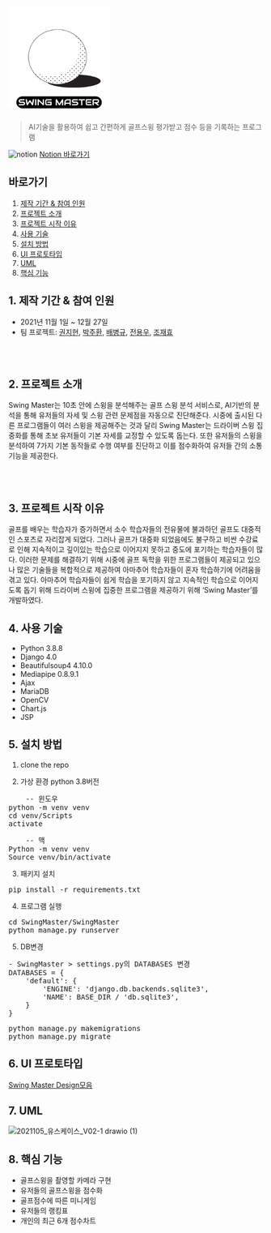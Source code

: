 # <img src="./SwingMaster/startpage/static/assets/img/logo1.png" alt="logo1" width="200px" height="200px">
> AI기술을 활용하여 쉽고 간편하게 골프스윙 평가받고 점수 등을 기록하는 프로그램
> 
<img src="https://t1.daumcdn.net/cfile/tistory/99058A425C35772D0A" alt="notion" width="20px" height="20px"> [Notion 바로가기](https://www.notion.so/Swing-Master-32d7d806556947e7b16510aecb629a32)

## 바로가기

1. [제작 기간 & 참여 인원](#1-제작-기간--참여-인원)
2. [프로젝트 소개](#2-프로젝트-소개)
3. [프로젝트 시작 이유](#3-프로젝트-시작-이유)
4. [사용 기술](#4-사용-기술)
5. [설치 방법](#5-설치-방법)
6. [UI 프로토타입](#6-ui-프로토타입)
7. [UML](#7-UML)
8. [핵심 기능](#8-핵심-기능)


## 1. 제작 기간 & 참여 인원

- 2021년 11월 1일 ~ 12월 27일
- 팀 프로젝트: [권지현](https://github.com/Journey322), [박주환](https://github.com/zuani), [배병규](https://github.com/bbkyoo), [전용우](https://github.com/Scooterr101), [조재효](https://github.com/chojaehyo)

<br/>
<br/>

## 2. 프로젝트 소개

Swing Master는 10초 안에 스윙을 분석해주는 골프 스윙 분석 서비스로, AI기반의 분석을 통해 유저들의 자세 및 스윙 관련 문제점을 자동으로 진단해준다. 시중에 출시된 다른 프로그램들이 여러 스윙을 제공해주는 것과 달리 Swing Master는 드라이버 스윙 집중화를 통해 초보 유저들이 기본 자세를 교정할 수 있도록 돕는다. 또한 유저들의 스윙을 분석하여 7가지 기본 동작들로 수행 여부를 진단하고 이를 점수화하여 유저들 간의 소통 기능을 제공한다. 

<br/>
<br/>

## 3. 프로젝트 시작 이유

골프를 배우는 학습자가 증가하면서 소수 학습자들의 전유물에 불과하던 골프도 대중적인 스포츠로 자리잡게 되었다. 그러나 골프가 대중화 되었음에도 불구하고 비싼 수강료로 인해 지속적이고 깊이있는 학습으로 이어지지 못하고 중도에 포기하는 학습자들이 많다. 이러한 문제를 해결하기 위해 시중에 골프 독학을 위한 프로그램들이 제공되고 있으나 많은 기술들을 복합적으로 제공하여 아마추어 학습자들이 혼자 학습하기에 어려움을 겪고 있다. 아마추어 학습자들이 쉽게 학습을 포기하지 않고 지속적인 학습으로 이어지도록 돕기 위해 드라이버 스윙에 집중한 프로그램을 제공하기 위해 ‘Swing Master’를 개발하였다. 




## 4. 사용 기술

- Python 3.8.8
- Django 4.0
- Beautifulsoup4 4.10.0
- Mediapipe 0.8.9.1
- Ajax
- MariaDB
- OpenCV
- Chart.js
- JSP




## 5. 설치 방법

1. clone the repo

2. 가상 환경 
python 3.8버전
<pre>
    -- 윈도우    
python -m venv venv
cd venv/Scripts
activate
</pre>
<pre>
    -- 맥
Python -m venv venv
Source venv/bin/activate
</pre>
3. 패키지 설치
<pre>
pip install -r requirements.txt
</pre>
4. 프로그램 실행 
<pre>
cd SwingMaster/SwingMaster
python manage.py runserver
</pre>
5. DB변경
<pre>
- SwingMaster > settings.py의 DATABASES 변경
DATABASES = {
    'default': {
        'ENGINE': 'django.db.backends.sqlite3',
        'NAME': BASE_DIR / 'db.sqlite3',
    }
}
</pre>
<pre>
python manage.py makemigrations
python manage.py migrate
</pre>



## 6. UI 프로토타입

[Swing Master Design모음](https://www.notion.so/d9eb0ecd1f6f41d290618ffeb3978058?v=ee9d8f63e653440f9a79295bb22514a6)


## 7. UML

![2021105_유스케이스_V02-1 drawio (1)](https://user-images.githubusercontent.com/66678112/147046061-d352c1b4-1eca-4513-b7a2-fd3549bcb222.png)


## 8. 핵심 기능

- 골프스윙을 촬영할 카메라 구현
- 유저들의 골프스윙을 점수화
- 골프점수에 따른 미니게임
- 유저들의 랭킹표
- 개인의 최근 6개 점수차트







